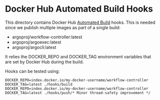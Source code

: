 # Docker Hub Automated Build Hooks

This directory contains Docker Hub [Automated Build](https://docs.docker.com/docker-hub/builds/advanced/) hooks.
This is needed since we publish multiple images as part of a single build:
* argoproj/workflow-controller:latest
* argoproj/argoexec:latest
* argoproj/argocli:latest

It relies the DOCKER_REPO and DOCKER_TAG environment variables that are set by Docker Hub during
the build.

Hooks can be tested using:
```
DOCKER_REPO=index.docker.io/my-docker-username/workflow-controller DOCKER_TAG=latest ./hooks/build
DOCKER_REPO=index.docker.io/my-docker-username/workflow-controller DOCKER_TAG=latest ./hooks/push/* Minor thread-safety improvement */
```
